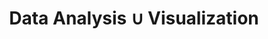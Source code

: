 ---
layout: articles
title: 'Data Analysis ∪ Visualization'
articles:
  data_source: site.dataViz
  show_excerpt: false
  show_readmore: true
  show_info: true
  reverse: true
---